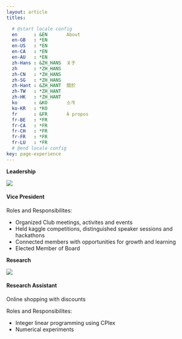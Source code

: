 ```yaml
---
layout: article
titles: 

  # @start locale config
  en      : &EN       About
  en-GB   : *EN
  en-US   : *EN
  en-CA   : *EN
  en-AU   : *EN
  zh-Hans : &ZH_HANS  关于
  zh      : *ZH_HANS
  zh-CN   : *ZH_HANS
  zh-SG   : *ZH_HANS
  zh-Hant : &ZH_HANT  關於
  zh-TW   : *ZH_HANT
  zh-HK   : *ZH_HANT
  ko      : &KO       소개
  ko-KR   : *KO
  fr      : &FR       À propos
  fr-BE   : *FR
  fr-CA   : *FR
  fr-CH   : *FR
  fr-FR   : *FR
  fr-LU   : *FR
  # @end locale config
key: page-experience
---
```


**Leadership**

<div class="item">
  <div class="item__image">
    <img class="image image--lg" src="https://insat.acm.org/img/posts/12ca85645bb082ea9f4db29bdb63eb87.jpeg"/>
  </div>
  <div class="item__content">
    <div class="item__header">
      <h4>Vice President</h4>
    </div>
    <div class="item__description">
      <p>Roles and Responsibilites: 
      <ul>
      <li> Organized Club meetings, activites and events</li>
      <li>Held kaggle competitions, distinguished speaker sessions and hackathons</li>
      <li>Connected members with opportunities for growth and learning</li>
      <li>Elected Member of Board</li>
      </ul>
      </p>
    </div>
  </div>
</div>

**Research**
<div class="item">
  <div class="item__image">
    <img class="image image--lg" src="https://www.ualberta.ca/media-library/ualberta/homepage/university-logo.png"/>
  </div>
  <div class="item__content">
    <div class="item__header">
      <h4>Research Assistant</h4>
    </div>
    <div class="item__description">
      <p> Online shopping with discounts <p>
      <p>Roles and Responsibilites: 
      <ul>
      <li> Integer linear programming using CPlex </li>
      <li>Numerical experiments</li>
      </ul>
      </p>
    </div>
  </div>
</div>

